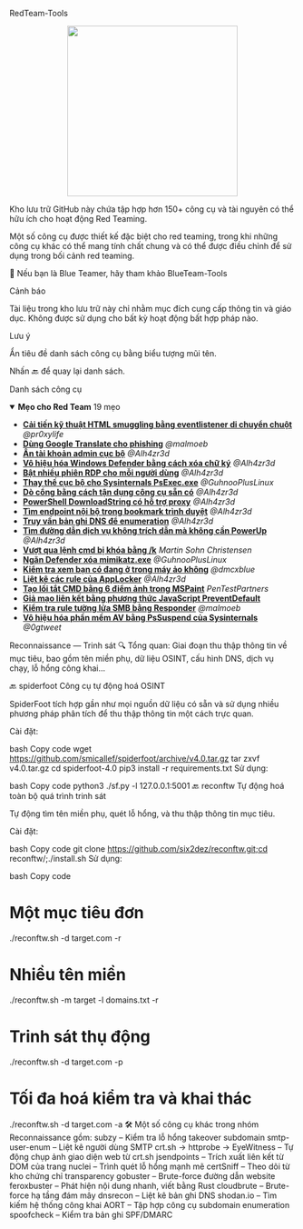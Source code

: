 RedTeam-Tools
<p align="center"> <img src="https://user-images.githubusercontent.com/100603074/210680426-20a92131-56f9-43ad-be82-f449e3215dda.png" height="300"> </p>
Kho lưu trữ GitHub này chứa tập hợp hơn 150+ công cụ và tài nguyên có thể hữu ích cho hoạt động Red Teaming.

Một số công cụ được thiết kế đặc biệt cho red teaming, trong khi những công cụ khác có thể mang tính chất chung và có thể được điều chỉnh để sử dụng trong bối cảnh red teaming.

🔗 Nếu bạn là Blue Teamer, hãy tham khảo BlueTeam-Tools

Cảnh báo

Tài liệu trong kho lưu trữ này chỉ nhằm mục đích cung cấp thông tin và giáo dục. Không được sử dụng cho bất kỳ hoạt động bất hợp pháp nào.

Lưu ý

Ẩn tiêu đề danh sách công cụ bằng biểu tượng mũi tên.

Nhấn 🔙 để quay lại danh sách.

Danh sách công cụ
<details open> <summary><b>Mẹo cho Red Team</b> 19 mẹo</summary> <ul> <li><b><a href="#improved-html-smuggling-with-mouse-move-eventlistener">Cải tiến kỹ thuật HTML smuggling bằng eventlistener di chuyển chuột</a></b><i> @pr0xylife</i></li> <li><b><a href="#google-translate-for-phishing">Dùng Google Translate cho phishing</a></b><i> @malmoeb</i></li> <li><b><a href="#hiding-the-local-admin-account">Ẩn tài khoản admin cục bộ</a></b><i> @Alh4zr3d</i></li> <li><b><a href="#cripple-windows-defender-by-deleting-signatures">Vô hiệu hóa Windows Defender bằng cách xóa chữ ký</a></b><i> @Alh4zr3d</i></li> <li><b><a href="#enable-multiple-rdp-sessions-per-user">Bật nhiều phiên RDP cho mỗi người dùng</a></b><i> @Alh4zr3d</i></li> <li><b><a href="#sysinternals-psexecexe-local-alternative">Thay thế cục bộ cho Sysinternals PsExec.exe</a></b><i> @GuhnooPlusLinux</i></li> <li><b><a href="#live-off-the-land-port-scanner">Dò cổng bằng cách tận dụng công cụ sẵn có</a></b><i> @Alh4zr3d</i></li> <li><b><a href="#proxy-aware-powershell-downloadstring">PowerShell DownloadString có hỗ trợ proxy</a></b><i> @Alh4zr3d</i></li> <li><b><a href="#looking-for-internal-endpoints-in-browser-bookmarks">Tìm endpoint nội bộ trong bookmark trình duyệt</a></b><i> @Alh4zr3d</i></li> <li><b><a href="#query-dns-records-for-enumeration">Truy vấn bản ghi DNS để enumeration</a></b><i> @Alh4zr3d</i></li> <li><b><a href="#unquoted-service-paths-without-powerup">Tìm đường dẫn dịch vụ không trích dẫn mà không cần PowerUp</a></b><i> @Alh4zr3d</i></li> <li><b><a href="#bypass-a-disabled-command-prompt-with-k">Vượt qua lệnh cmd bị khóa bằng /k</a></b><i> Martin Sohn Christensen</i></li> <li><b><a href="#stop-windows-defender-deleting-mimikatzexe">Ngăn Defender xóa mimikatz.exe</a></b><i> @GuhnooPlusLinux</i></li> <li><b><a href="#check-if-you-are-in-a-virtual-machine">Kiểm tra xem bạn có đang ở trong máy ảo không</a></b><i> @dmcxblue</i></li> <li><b><a href="#enumerate-applocker-rules">Liệt kê các rule của AppLocker</a></b><i> @Alh4zr3d</i></li> <li><b><a href="#cmd-shortcut-with-6-pixels-via-mspaint">Tạo lối tắt CMD bằng 6 điểm ảnh trong MSPaint</a></b><i> PenTestPartners</i></li> <li><b><a href="#link-spoofing-with-preventdefault-javascript-method">Giả mạo liên kết bằng phương thức JavaScript PreventDefault</a></b></li> <li><b><a href="#check-smb-firewall-rules-with-responder">Kiểm tra rule tường lửa SMB bằng Responder</a></b><i> @malmoeb</i></li> <li><b><a href="#disable-av-with-sysinternals-pssuspend">Vô hiệu hóa phần mềm AV bằng PsSuspend của Sysinternals</a></b><i> @0gtweet</i></li> </ul> </details>
Reconnaissance — Trinh sát
🔍 Tổng quan: Giai đoạn thu thập thông tin về mục tiêu, bao gồm tên miền phụ, dữ liệu OSINT, cấu hình DNS, dịch vụ chạy, lỗ hổng công khai...

🔙 spiderfoot
Công cụ tự động hoá OSINT

SpiderFoot tích hợp gần như mọi nguồn dữ liệu có sẵn và sử dụng nhiều phương pháp phân tích để thu thập thông tin một cách trực quan.

Cài đặt:

bash
Copy code
wget https://github.com/smicallef/spiderfoot/archive/v4.0.tar.gz
tar zxvf v4.0.tar.gz
cd spiderfoot-4.0
pip3 install -r requirements.txt
Sử dụng:

bash
Copy code
python3 ./sf.py -l 127.0.0.1:5001
🔙 reconftw
Tự động hoá toàn bộ quá trình trinh sát

Tự động tìm tên miền phụ, quét lỗ hổng, và thu thập thông tin mục tiêu.

Cài đặt:

bash
Copy code
git clone https://github.com/six2dez/reconftw.git;cd reconftw/;./install.sh
Sử dụng:

bash
Copy code
# Một mục tiêu đơn
./reconftw.sh -d target.com -r

# Nhiều tên miền
./reconftw.sh -m target -l domains.txt -r

# Trinh sát thụ động
./reconftw.sh -d target.com -p

# Tối đa hoá kiểm tra và khai thác
./reconftw.sh -d target.com -a
🛠 Một số công cụ khác trong nhóm Reconnaissance gồm:
subzy – Kiểm tra lỗ hổng takeover subdomain
smtp-user-enum – Liệt kê người dùng SMTP
crt.sh → httprobe → EyeWitness – Tự động chụp ảnh giao diện web từ crt.sh
jsendpoints – Trích xuất liên kết từ DOM của trang
nuclei – Trình quét lỗ hổng mạnh mẽ
certSniff – Theo dõi từ kho chứng chỉ transparency
gobuster – Brute-force đường dẫn website
feroxbuster – Phát hiện nội dung nhanh, viết bằng Rust
cloudbrute – Brute-force hạ tầng đám mây
dnsrecon – Liệt kê bản ghi DNS
shodan.io – Tìm kiếm hệ thống công khai
AORT – Tập hợp công cụ subdomain enumeration
spoofcheck – Kiểm tra bản ghi SPF/DMARC
